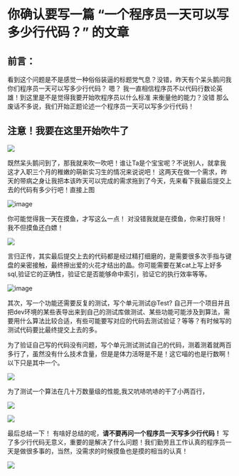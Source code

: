 # 你确认要写一篇 “一个程序员一天可以写多少行代码？” 的文章
## 前言：
看到这个问题是不是感觉一种俗俗装逼的标题党气息？没错，昨天有个呆头鹅问我你们程序员一天可以写多少行代码？ 嗯？ 我一直相信程序员不以代码行数论英雄！到这里是不是觉得我要开始吹程序员以什么标准
来衡量他的能力？没错 那么废话不多说，我们开始正题论述一个程序员一天可以写多少行代码！

## 注意！我要在这里开始吹牛了

![](https://github.com/ChirisWu/konwlwdge/blob/master/pic/say_impo.jpg)

既然呆头鹅问到了，那我就来吹一吹吧！谁让Ta是个宝宝呢？不说别人，就拿我这才入职三个月的稚嫩的萌新实习生的情况来说说吧！
这两天在做一个需求，昨天的带病之身让我把本该昨天可以完成的需求拖到了今天，先来看下我最后提交上去的代码有多少行吧！直接上图


![image](https://github.com/ChirisWu/konwlwdge/blob/master/pic/7b2841e9876a2bbcd568a69265b6315.png)

你可能觉得我一天在摸鱼，才写这么一点！ 对没错我就是在摸鱼，你来打我呀！我不但摸鱼还白嫖！

![](https://github.com/ChirisWu/konwlwdge/blob/master/pic/nerver_seen.jpg)

言归正传，其实最后提交上去的代码都是经过精打细磨的，是需要很多次手指与键盘的亲密接触，最终擦出爱的火花才结出的晶。你可能需要在某cat上写上好多sql,验证它的正确性，验证它是否能够命中索引，验证它的执行效率等等。

![image](https://github.com/ChirisWu/konwlwdge/blob/master/pic/26c7a71109a09ee7e26a9ede2d9d8d1.png)

其次，写一个功能还需要反复的测试，写个单元测试@Test? 自己开一个项目并且把dev环境的某些表导出来到自己的测试库做测试、某些功能可能涉及到算法，需要用什么算法比较合适，有些可能要写对应的代码去测试验证？等等？有时候写的测试代码要比最终提交上去的多。


为了验证自己写的代码没有问题，写个单元测试测试自己的代码，测着测着就两百多行了，虽然没有什么技术含量，但是是体力活呀是不是！这它喵的也是行数啊！以下只是其中一个。


![](https://github.com/ChirisWu/konwlwdge/blob/master/pic/b5b02d909aaa24e90d3c6286e8a5162.png)



为了测试一个算法在几十万数量级的性能,我又吭哧吭哧的干了小两百行，


![](https://github.com/ChirisWu/konwlwdge/blob/master/pic/c1044c0cdbcbdea43e87c589d68a797.png)

![](https://github.com/ChirisWu/konwlwdge/blob/master/pic/25861aee6b556b41c51997f403b3503.png)






最后总结一下！
有啥好总结的呢，**请不要再问一个程序员一天写多少行代码！**
写了多少行代码无意义，重要的是解决了什么问题！我们勤劳且工作认真的程序员一天是做很多事的，当然，没需求的时候摸鱼也是摸的相当的认真！



![](https://github.com/ChirisWu/konwlwdge/blob/master/pic/ciya.jpg)




